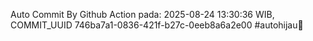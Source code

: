 Auto Commit By Github Action pada: 2025-08-24 13:30:36 WIB, COMMIT_UUID 746ba7a1-0836-421f-b27c-0eeb8a6a2e00 #autohijau🗿
